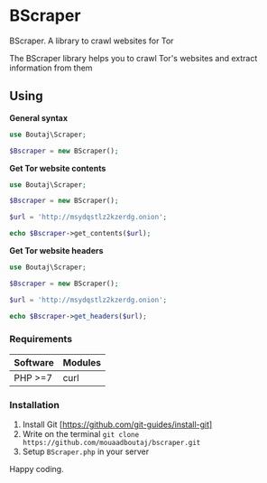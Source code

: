 # BScraper
BScraper. A library to crawl websites for Tor

The BScraper library helps you to crawl Tor's websites and extract information from them


## Using

**General syntax**

```php
use Boutaj\Scraper;

$Bscraper = new BScraper();
```
**Get Tor website contents**

```php
use Boutaj\Scraper;

$Bscraper = new BScraper();

$url = 'http://msydqstlz2kzerdg.onion';

echo $Bscraper->get_contents($url);
```
**Get Tor website headers**

```php
use Boutaj\Scraper;

$Bscraper = new BScraper();

$url = 'http://msydqstlz2kzerdg.onion';

echo $Bscraper->get_headers($url);
```

### Requirements
| Software      | Modules      |
| ------------- | -------------|
| PHP >=7       | curl         |

### Installation
1. Install Git [https://github.com/git-guides/install-git]
2. Write on the terminal `git clone https://github.com/mouaadboutaj/bscraper.git`
2. Setup `BScraper.php` in your server

Happy coding.
